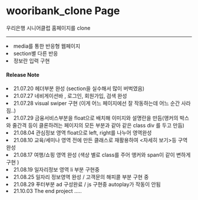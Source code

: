 # wooribank_clone Page

우리은행 시니어클럽 홈페이지를 clone
<hr/>
<li> media를 통한 반응형 웹페이지</li>
<li> section별 다른 반응</li>
<li> 정보란 입력 구현 </li>

<h4> Release Note </h4>
<li>21.07.20 헤더부분 완성 (section을 실수해서 많이 버벅였음) <br/>
<li>21.07.27 네비게이션바 , 로그인, 회원가입, 검색 완성 <br/>
<li>21.07.28 visual swiper 구현 (이게 어느 페이지에선 잘 작동하는데 어느 순간 사라짐..)<br/>
<li>21.07.29 금융서비스부분을 float으로 배치해 이미지와 설명란을 만듬(앵커의 박스와 줄간격 등이 클론하려는 페이지의 모든 부분과 같아 같은 class div 를 두고 만듬) <br/>
<li>21.08.04 관심정보 영역 float으로 left, right를 나누어 영역완성 <br/>
<li>21.08.10 교육/세미나 영역 전에 만든 클래스로 재활용하여 <자세히 보기>등 구역 완성<br/>
<li>21.08.17 여행/쇼핑 영역 완성 (색상 별로 class를 주어 앵커와 span이 같이 변하게 구현 )<br/>
<li>21.08.19 일자리정보 영역 li 부분 구현중 <br/>
<li>21.08.25 일자리 정보영역 완성 / 고객문의 해피콜 부분 구현 중 <br/>
<li>21.08.29 푸터부분 ad 구성완료 / js 구현중 autoplay가 작동이 안됨
<li>21.10.03 The end project
.....
